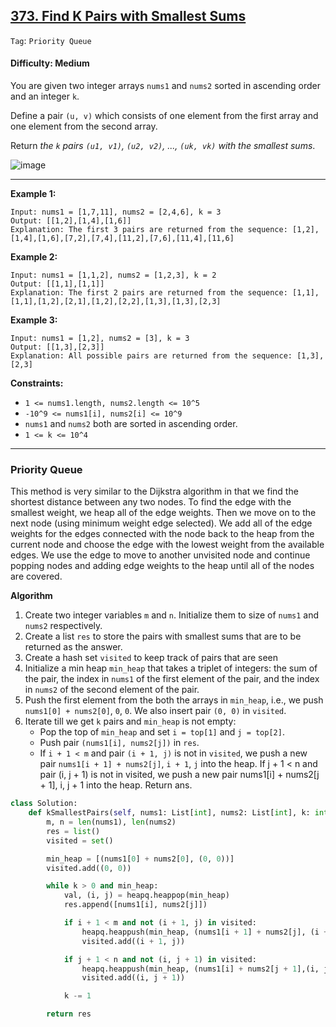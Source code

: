 ## [373. Find K Pairs with Smallest Sums](https://leetcode.com/problems/find-k-pairs-with-smallest-sums/)

```Tag```: ```Priority Queue```

#### Difficulty: Medium

You are given two integer arrays ```nums1``` and ```nums2``` sorted in ascending order and an integer ```k```.

Define a pair ```(u, v)``` which consists of one element from the first array and one element from the second array.

Return _the ```k``` pairs ```(u1, v1)```, ```(u2, v2)```, ..., ```(uk, vk)``` with the smallest sums_.

![image](https://github.com/quananhle/Python/assets/35042430/78eabdd9-7ed7-4dff-9e96-ddf8230c448f)

---

__Example 1:__
```
Input: nums1 = [1,7,11], nums2 = [2,4,6], k = 3
Output: [[1,2],[1,4],[1,6]]
Explanation: The first 3 pairs are returned from the sequence: [1,2],[1,4],[1,6],[7,2],[7,4],[11,2],[7,6],[11,4],[11,6]
```

__Example 2:__
```
Input: nums1 = [1,1,2], nums2 = [1,2,3], k = 2
Output: [[1,1],[1,1]]
Explanation: The first 2 pairs are returned from the sequence: [1,1],[1,1],[1,2],[2,1],[1,2],[2,2],[1,3],[1,3],[2,3]
```

__Example 3:__
```
Input: nums1 = [1,2], nums2 = [3], k = 3
Output: [[1,3],[2,3]]
Explanation: All possible pairs are returned from the sequence: [1,3],[2,3]
```

__Constraints:__

- ```1 <= nums1.length, nums2.length <= 10^5```
- ```-10^9 <= nums1[i], nums2[i] <= 10^9```
- ```nums1``` and ```nums2``` both are sorted in ascending order.
- ```1 <= k <= 10^4```

---

### Priority Queue

This method is very similar to the Dijkstra algorithm in that we find the shortest distance between any two nodes. To find the edge with the smallest weight, we heap all of the edge weights. Then we move on to the next node (using minimum weight edge selected). We add all of the edge weights for the edges connected with the node back to the heap from the current node and choose the edge with the lowest weight from the available edges. We use the edge to move to another unvisited node and continue popping nodes and adding edge weights to the heap until all of the nodes are covered.

__Algorithm__

1. Create two integer variables ```m``` and ```n```. Initialize them to size of ```nums1``` and ```nums2``` respectively.
2. Create a list ```res``` to store the pairs with smallest sums that are to be returned as the answer.
3. Create a hash set ```visited``` to keep track of pairs that are seen
4. Initialize a min heap ```min_heap``` that takes a triplet of integers: the sum of the pair, the index in ```nums1``` of the first element of the pair, and the index in ```nums2``` of the second element of the pair.
5. Push the first element from the both the arrays in ```min_heap```, i.e., we push ```nums1[0] + nums2[0]```, ```0```, ```0```. We also insert pair ```(0, 0)``` in ```visited```.
6. Iterate till we get ```k``` pairs and ```min_heap``` is not empty:
    - Pop the top of ```min_heap``` and set ```i = top[1]``` and ```j = top[2]```.
    - Push pair ```(nums1[i], nums2[j])``` in ```res```.
    - If ```i + 1 < m``` and pair ```(i + 1, j)``` is not in ```visited```, we push a new pair ```nums1[i + 1] + nums2[j]```, ```i + 1```, ```j``` into the heap.
If j + 1 < n and pair (i, j + 1) is not in visited, we push a new pair nums1[i] + nums2[j + 1], i, j + 1 into the heap.
Return ans.

```Python
class Solution:
    def kSmallestPairs(self, nums1: List[int], nums2: List[int], k: int) -> List[List[int]]:
        m, n = len(nums1), len(nums2)
        res = list()
        visited = set()

        min_heap = [(nums1[0] + nums2[0], (0, 0))]
        visited.add((0, 0))

        while k > 0 and min_heap:
            val, (i, j) = heapq.heappop(min_heap)
            res.append([nums1[i], nums2[j]])

            if i + 1 < m and not (i + 1, j) in visited:
                heapq.heappush(min_heap, (nums1[i + 1] + nums2[j], (i + 1, j)))
                visited.add((i + 1, j))

            if j + 1 < n and not (i, j + 1) in visited:
                heapq.heappush(min_heap, (nums1[i] + nums2[j + 1],(i, j + 1)))
                visited.add((i, j + 1))

            k -= 1

        return res 
```
